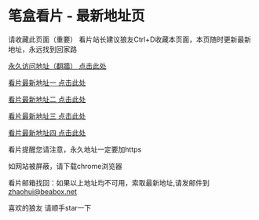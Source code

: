 # 笔盒看片 - 最新地址页

请收藏此页面（重要）
看片站长建议狼友Ctrl+D收藏本页面，本页随时更新最新地址，永远找到回家路

[永久访问地址（翻牆） 点击此处](https://beabox.net/)

[看片最新地址一 点击此处](https://2m9p1a9o3k2.shop)

[看片最新地址二 点击此处](https://2l9z4a3p4n1.shop)

[看片最新地址三 点击此处](https://2d6k2x0f1k6.shop)

[看片最新地址四 点击此处](https://2f6s8q7c4k4.shop)

看片提醒您请注意，永久地址一定要加https

如网站被屏蔽，请下载chrome浏览器

看片邮箱找回：如果以上地址均不可用，索取最新地址,请发邮件到 zhaohui@beabox.net

喜欢的狼友 请顺手star一下